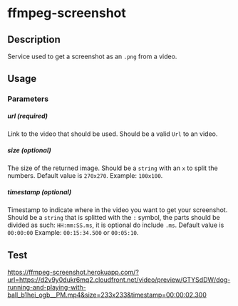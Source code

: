 # ffmpeg-screenshot

## Description

Service used to get a screenshot as an `.png` from a video.

## Usage

### Parameters

##### url (required)
Link to the video that should be used.
Should be a valid `Url` to an video.

##### size (optional)
The size of the returned image.
Should be a `string` with an `x` to split the numbers.
Default value is `270x270`.
Example: `100x100`. 

##### timestamp (optional)
Timestamp to indicate where in the video you want to get your screenshot.
Should be a `string` that is splitted with the `:` symbol, the parts should be divided as such: `HH:mm:SS.ms`, it is optional do include `.ms`.
Default value is `00:00:00`
Example: `00:15:34.500` or `00:05:10`. 

## Test
https://ffmpeg-screenshot.herokuapp.com/?url=https://d2v9y0dukr6mq2.cloudfront.net/video/preview/GTYSdDW/dog-running-and-playing-with-ball_b1hei_ogb__PM.mp4&size=233x233&timestamp=00:00:02.300